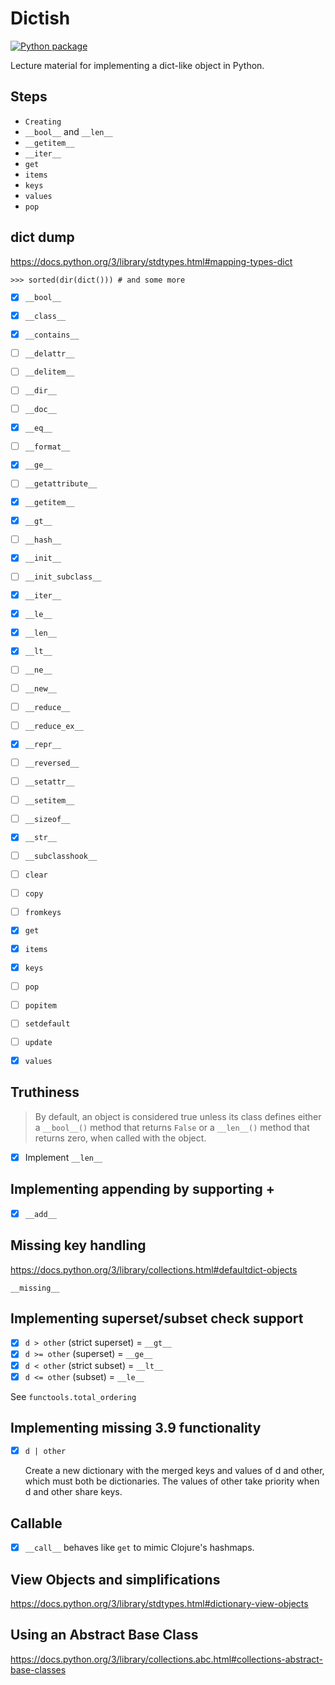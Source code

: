 # Dictish

[![Python package](https://github.com/DevL/dictish/actions/workflows/python-package.yml/badge.svg)](https://github.com/DevL/dictish/actions/workflows/python-package.yml)

Lecture material for implementing a dict-like object in Python.

## Steps

* `Creating`
* `__bool__` and `__len__`
* `__getitem__`
* `__iter__`
* `get`
* `items`
* `keys`
* `values`
* `pop`


## dict dump

https://docs.python.org/3/library/stdtypes.html#mapping-types-dict

`>>> sorted(dir(dict())) # and some more`

- [x] `__bool__`
- [x] `__class__`
- [x] `__contains__`
- [ ] `__delattr__`
- [ ] `__delitem__`
- [ ] `__dir__`
- [ ] `__doc__`
- [x] `__eq__`
- [ ] `__format__`
- [x] `__ge__`
- [ ] `__getattribute__`
- [x] `__getitem__`
- [x] `__gt__`
- [ ] `__hash__`
- [x] `__init__`
- [ ] `__init_subclass__`
- [x] `__iter__`
- [x] `__le__`
- [x] `__len__`
- [x] `__lt__`
- [ ] `__ne__`
- [ ] `__new__`
- [ ] `__reduce__`
- [ ] `__reduce_ex__`
- [x] `__repr__`
- [ ] `__reversed__`
- [ ] `__setattr__`
- [ ] `__setitem__`
- [ ] `__sizeof__`
- [x] `__str__`
- [ ] `__subclasshook__`
- [ ] `clear`
- [ ] `copy`
- [ ] `fromkeys`
- [x] `get`
- [x] `items`
- [x] `keys`
- [ ] `pop`
- [ ] `popitem`
- [ ] `setdefault`
- [ ] `update`
- [x] `values`



## Truthiness

> By default, an object is considered true unless its class defines either a `__bool__()` method
> that returns `False` or a `__len__()` method that returns zero, when called with the object.

- [x] Implement `__len__`

## Implementing appending by supporting +

- [x] `__add__`

## Missing key handling

https://docs.python.org/3/library/collections.html#defaultdict-objects

`__missing__`

## Implementing superset/subset check support

- [x] `d > other` (strict superset) = `__gt__`
- [x] `d >= other` (superset) = `__ge__`
- [x] `d < other` (strict subset) = `__lt__`
- [x] `d <= other` (subset) = `__le__`

See `functools.total_ordering`

## Implementing missing 3.9 functionality

- [x] `d | other`

    Create a new dictionary with the merged keys and values of d and other, which must both be dictionaries. The values of other take priority when d and other share keys.


## Callable

- [x] `__call__` behaves like `get` to mimic Clojure's hashmaps.

## View Objects and simplifications

https://docs.python.org/3/library/stdtypes.html#dictionary-view-objects


## Using an Abstract Base Class

https://docs.python.org/3/library/collections.abc.html#collections-abstract-base-classes
